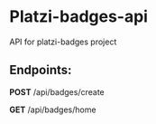 # Platzi-badges-api

API for platzi-badges project

## Endpoints:

**POST**  /api/badges/create

**GET** /api/badges/home

